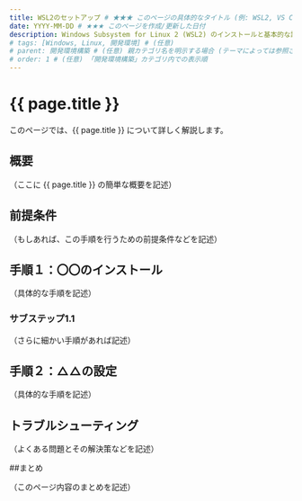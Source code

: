 ```yaml
---
title: WSL2のセットアップ # ★★★ このページの具体的なタイトル (例: WSL2, VS Code, GitHubの基本操作 など)
date: YYYY-MM-DD # ★★★ このページを作成/更新した日付
description: Windows Subsystem for Linux 2 (WSL2) のインストールと基本的な設定手順について解説します。 # (任意) ページの説明
# tags: [Windows, Linux, 開発環境] # (任意)
# parent: 開発環境構築 # (任意) 親カテゴリ名を明示する場合 (テーマによっては参照される)
# order: 1 # (任意) 「開発環境構築」カテゴリ内での表示順
---
```


# {{ page.title }}
このページでは、{{ page.title }} について詳しく解説します。
## 概要

（ここに {{ page.title }} の簡単な概要を記述）

## 前提条件

（もしあれば、この手順を行うための前提条件などを記述）

## 手順１：〇〇のインストール

（具体的な手順を記述）

### サブステップ1.1

（さらに細かい手順があれば記述）

## 手順２：△△の設定

（具体的な手順を記述）

## トラブルシューティング

（よくある問題とその解決策などを記述）

##まとめ

（このページ内容のまとめを記述）